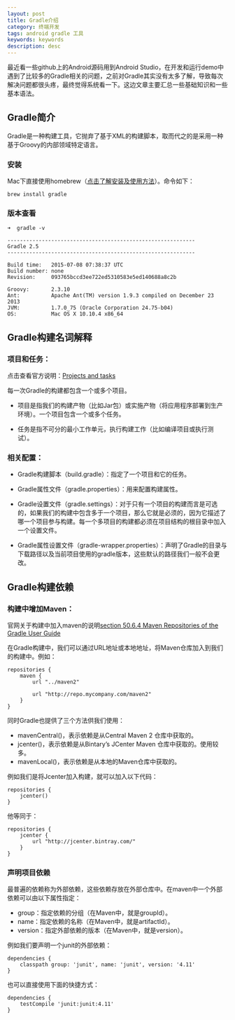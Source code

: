 ```yaml
---
layout: post
title: Gradle介绍
category: 终端开发
tags: android gradle 工具
keywords: keywords
description: desc
---
```


最近看一些github上的Android源码用到Android Studio，在开发和运行demo中遇到了比较多的Gradle相关的问题，之前对Gradle其实没有太多了解，导致每次解决问题都很头疼，最终觉得系统看一下。这边文章主要汇总一些基础知识和一些基本语法。

## Gradle简介

Gradle是一种构建工具，它抛弃了基于XML的构建脚本，取而代之的是采用一种基于Groovy的内部领域特定语言。

### 安装

Mac下直接使用homebrew（[点击了解安装及使用方法](https://blog.bihe0832.com/Homebrew.html)）。命令如下：

	brew install gradle

### 版本查看

		
	➜  gradle -v

	------------------------------------------------------------
	Gradle 2.5
	------------------------------------------------------------

	Build time:   2015-07-08 07:38:37 UTC
	Build number: none
	Revision:     093765bccd3ee722ed5310583e5ed140688a8c2b

	Groovy:       2.3.10
	Ant:          Apache Ant(TM) version 1.9.3 compiled on December 23 2013
	JVM:          1.7.0_75 (Oracle Corporation 24.75-b04)
	OS:           Mac OS X 10.10.4 x86_64
	

## Gradle构建名词解释

### 项目和任务：

点击查看官方说明：[Projects and tasks](https://docs.gradle.org/current/userguide/tutorial_using_tasks.html)

每一次Gradle的构建都包含一个或多个项目。

- 项目是指我们的构建产物（比如Jar包）或实施产物（将应用程序部署到生产环境）。一个项目包含一个或多个任务。

- 任务是指不可分的最小工作单元，执行构建工作（比如编译项目或执行测试）。

### 相关配置：


- Gradle构建脚本（build.gradle）：指定了一个项目和它的任务。

- Gradle属性文件（gradle.properties）：用来配置构建属性。

- Gradle设置文件（gradle.settings）：对于只有一个项目的构建而言是可选的，如果我们的构建中包含多于一个项目，那么它就是必须的，因为它描述了哪一个项目参与构建。每一个多项目的构建都必须在项目结构的根目录中加入一个设置文件。

- Gradle属性设置文件（gradle-wrapper.properties）：声明了Gradle的目录与下载路径以及当前项目使用的gradle版本，这些默认的路径我们一般不会更改。

## Gradle构建依赖

### 构建中增加Maven：

官网关于构建中加入maven的说明[section 50.6.4 Maven Repositories of the Gradle User Guide](https://docs.gradle.org/current/userguide/dependency_management.html#sub:maven_repo)

在Gradle构建中，我们可以通过URL地址或本地地址，将Maven仓库加入到我们的构建中。例如：

	repositories {
    	maven {       
        	url "../maven2"
        	
        	url "http://repo.mycompany.com/maven2"
    	}
	}

同时Gradle也提供了三个方法供我们使用：

- mavenCentral()，表示依赖是从Central Maven 2 仓库中获取的。
- jcenter()，表示依赖是从Bintary’s JCenter Maven 仓库中获取的。使用较多。
- mavenLocal()，表示依赖是从本地的Maven仓库中获取的。

例如我们是将Jcenter加入构建，就可以加入以下代码：

	repositories {
    	jcenter()
	}
他等同于：

	repositories {
    	jcenter {
       		url "http://jcenter.bintray.com/"
    	}
	}
	
### 声明项目依赖

最普遍的依赖称为外部依赖，这些依赖存放在外部仓库中。在maven中一个外部依赖可以由以下属性指定：

- group：指定依赖的分组（在Maven中，就是groupId）。
- name：指定依赖的名称（在Maven中，就是artifactId）。
- version：指定外部依赖的版本（在Maven中，就是version）。

例如我们要声明一个junit的外部依赖：

	dependencies {
    	classpath group: 'junit', name: 'junit', version: '4.11'
	}

也可以直接使用下面的快捷方式：
 	
 	dependencies {
        testCompile 'junit:junit:4.11'
    }
    
 